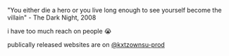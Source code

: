 "You either die a hero or you live long enough to see yourself become the villain" - The Dark Night, 2008

i have too much reach on people 😭

publically released websites are on [@kxtzownsu-prod](https://github.com/kxtzownsu-prod?tab=repositories)
